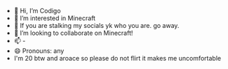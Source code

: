 - 👋 Hi, I’m Codigo
- 👀 I’m interested in Minecraft
- 🌱 If you are stalking my socials yk who you are. go away.
- 💞️ I’m looking to collaborate on Minecraft!
- 📫 -
- 😄 Pronouns: any
- I'm 20 btw and aroace so please do not flirt it makes me uncomfortable

<!---
OminnaArtist/OminnaArtist is a ✨ special ✨ repository because its `README.md` (this file) appears on your GitHub profile.
You can click the Preview link to take a look at your changes.
--->
